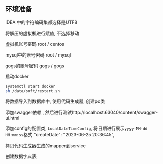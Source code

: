 
## 环境准备
IDEA 中的字符编码集都选择是UTF8

将解压的虚拟机进行赋值, 不选择移动

虚拟机账号密码 root / centos

mysql中的账号密码 root / mysql

gogs的账号密码 gogs / gogs

启动docker
```bash
systemctl start docker
sh /data/soft/restart.sh
```

将数据导入到数据库中, 使用代码生成器, 创建po类

添加swagger依赖 , 然后进行测试http://localhost:63040/content/swagger-ui.html

添加config的配置类, `LocalDateTimeConfig`, 将日期进行展示`yyyy-MM-dd HH:mm:ss`格式
"createDate": "2023-06-25 20:36:45",

拷贝代码生成器生成的mapper到service

创建数据字典表